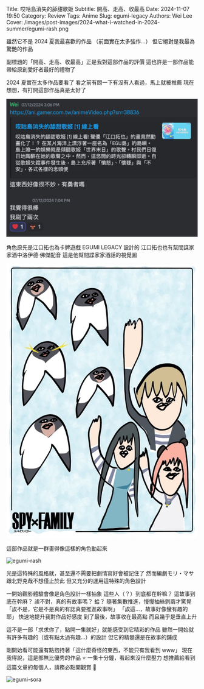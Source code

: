 Title: 哎咕島消失的舔甜歌姬
Subtitle: 開高、走高、收最高
Date: 2024-11-07 19:50
Category: Review
Tags: Anime
Slug: egumi-legacy
Authors: Wei Lee
Cover: /images/post-images/2024-what-i-watched-in-2024-summer/egumi-rash.png

雖然它不是 2024 夏我最喜歡的作品
（前面實在太多強作...）
但它絕對是我最為驚艷的作品

副標題的「開高、走高、收最高」正是我對這部作品的評價
這也許是一部作品能帶給原創愛好者最好的禮物了

<!--more-->

2024 夏實在太多作品要看了
看之前有問一下有沒有人看過，馬上就被推薦
現在想想，有打開這部作品真是太好了

![eghumi-watch](/images/post-images/2024-what-i-watched-in-2024-summer/eghumi-watch.jpg)

角色原先是江口拓也為卡牌遊戲 EGUMI LEGACY 設計的
江口拓也也有幫間諜家家酒中洛伊德·佛傑配音
這是他幫間諜家家酒話的視覺圖

![spy-family](/images/post-images/2024-what-i-watched-in-2024-summer/eghumi-spy-family.jpg)

這部作品就是一群畫得像這樣的角色動起來

![egumi-rash](/images/post-images/2024-what-i-watched-in-2024-summer/egumi-rash.png)

光是這特殊的風格就，甚至還不需要把劇情寫好會被記住了
然而編劇モリ・マサ跟北野克哉不想僅止於此
但又充分的運用這特殊的角色設計

一開始觀影體驗會像是角色設計一樣抽象
這些人（？）到底都在幹嘛？
這故事到底在幹麻？
誒不對，真的有故事嗎？
蛤？
隨著集數推進，慢慢抽絲剝繭才驚覺
「誒不是，它是不是真的有認真要推進故事啊」
「誒這...，故事好像蠻有趣的耶」
快速地提升我對作品好感度
到了最後，故事收在最高點
而且幾乎是垂直上升

這不是一部「求求你了，點開一集就好」就能感受到它精彩的作品
雖然一開始就有許多有趣的（或有點太過有趣...）的設計
但它的精髓還是在故事的鋪成

剛開始看可能還有點抱持著「這什麼奇怪的東西，不能只有我看到 www」
現在我得說，這是部無比優秀的作品 ⭐
一集十分鐘，看起來沒什麼壓力
想推薦給看到這篇文章的每個人，請務必點開觀賞 🙏

![egumi-sora](/images/post-images/2024-what-i-watched-in-2024-summer/egumi-sora.png)
